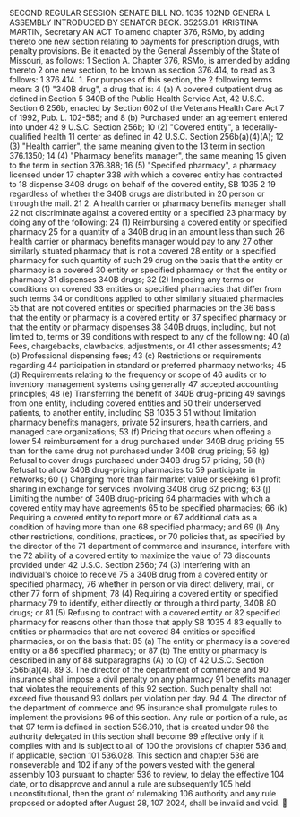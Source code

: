 SECOND REGULAR SESSION
SENATE BILL NO. 1035
102ND GENERA L ASSEMBLY
INTRODUCED BY SENATOR BECK.
3525S.01I KRISTINA MARTIN, Secretary
AN ACT
To amend chapter 376, RSMo, by adding thereto one new section relating to payments for
prescription drugs, with penalty provisions.
Be it enacted by the General Assembly of the State of Missouri, as follows:
1 Section A. Chapter 376, RSMo, is amended by adding thereto
2 one new section, to be known as section 376.414, to read as
3 follows:
1 376.414. 1. For purposes of this section, the
2 following terms mean:
3 (1) "340B drug", a drug that is:
4 (a) A covered outpatient drug as defined in Section
5 340B of the Public Health Service Act, 42 U.S.C. Section
6 256b, enacted by Section 602 of the Veterans Health Care Act
7 of 1992, Pub. L. 102-585; and
8 (b) Purchased under an agreement entered into under 42
9 U.S.C. Section 256b;
10 (2) "Covered entity", a federally-qualified health
11 center as defined in 42 U.S.C. Section 256b(a)(4)(A);
12 (3) "Health carrier", the same meaning given to the
13 term in section 376.1350;
14 (4) "Pharmacy benefits manager", the same meaning
15 given to the term in section 376.388;
16 (5) "Specified pharmacy", a pharmacy licensed under
17 chapter 338 with which a covered entity has contracted to
18 dispense 340B drugs on behalf of the covered entity,
SB 1035 2
19 regardless of whether the 340B drugs are distributed in
20 person or through the mail.
21 2. A health carrier or pharmacy benefits manager shall
22 not discriminate against a covered entity or a specified
23 pharmacy by doing any of the following:
24 (1) Reimbursing a covered entity or specified pharmacy
25 for a quantity of a 340B drug in an amount less than such
26 health carrier or pharmacy benefits manager would pay to any
27 other similarly situated pharmacy that is not a covered
28 entity or a specified pharmacy for such quantity of such
29 drug on the basis that the entity or pharmacy is a covered
30 entity or specified pharmacy or that the entity or pharmacy
31 dispenses 340B drugs;
32 (2) Imposing any terms or conditions on covered
33 entities or specified pharmacies that differ from such terms
34 or conditions applied to other similarly situated pharmacies
35 that are not covered entities or specified pharmacies on the
36 basis that the entity or pharmacy is a covered entity or
37 specified pharmacy or that the entity or pharmacy dispenses
38 340B drugs, including, but not limited to, terms or
39 conditions with respect to any of the following:
40 (a) Fees, chargebacks, clawbacks, adjustments, or
41 other assessments;
42 (b) Professional dispensing fees;
43 (c) Restrictions or requirements regarding
44 participation in standard or preferred pharmacy networks;
45 (d) Requirements relating to the frequency or scope of
46 audits or to inventory management systems using generally
47 accepted accounting principles;
48 (e) Transferring the benefit of 340B drug-pricing
49 savings from one entity, including covered entities and
50 their underserved patients, to another entity, including
SB 1035 3
51 without limitation pharmacy benefits managers, private
52 insurers, health carriers, and managed care organizations;
53 (f) Pricing that occurs when offering a lower
54 reimbursement for a drug purchased under 340B drug pricing
55 than for the same drug not purchased under 340B drug pricing;
56 (g) Refusal to cover drugs purchased under 340B drug
57 pricing;
58 (h) Refusal to allow 340B drug-pricing pharmacies to
59 participate in networks;
60 (i) Charging more than fair market value or seeking
61 profit sharing in exchange for services involving 340B drug
62 pricing;
63 (j) Limiting the number of 340B drug-pricing
64 pharmacies with which a covered entity may have agreements
65 to be specified pharmacies;
66 (k) Requiring a covered entity to report more or
67 additional data as a condition of having more than one
68 specified pharmacy; and
69 (l) Any other restrictions, conditions, practices, or
70 policies that, as specified by the director of the
71 department of commerce and insurance, interfere with the
72 ability of a covered entity to maximize the value of
73 discounts provided under 42 U.S.C. Section 256b;
74 (3) Interfering with an individual's choice to receive
75 a 340B drug from a covered entity or specified pharmacy,
76 whether in person or via direct delivery, mail, or other
77 form of shipment;
78 (4) Requiring a covered entity or specified pharmacy
79 to identify, either directly or through a third party, 340B
80 drugs; or
81 (5) Refusing to contract with a covered entity or
82 specified pharmacy for reasons other than those that apply
SB 1035 4
83 equally to entities or pharmacies that are not covered
84 entities or specified pharmacies, or on the basis that:
85 (a) The entity or pharmacy is a covered entity or a
86 specified pharmacy; or
87 (b) The entity or pharmacy is described in any of
88 subparagraphs (A) to (O) of 42 U.S.C. Section 256b(a)(4).
89 3. The director of the department of commerce and
90 insurance shall impose a civil penalty on any pharmacy
91 benefits manager that violates the requirements of this
92 section. Such penalty shall not exceed five thousand
93 dollars per violation per day.
94 4. The director of the department of commerce and
95 insurance shall promulgate rules to implement the provisions
96 of this section. Any rule or portion of a rule, as that
97 term is defined in section 536.010, that is created under
98 the authority delegated in this section shall become
99 effective only if it complies with and is subject to all of
100 the provisions of chapter 536 and, if applicable, section
101 536.028. This section and chapter 536 are nonseverable and
102 if any of the powers vested with the general assembly
103 pursuant to chapter 536 to review, to delay the effective
104 date, or to disapprove and annul a rule are subsequently
105 held unconstitutional, then the grant of rulemaking
106 authority and any rule proposed or adopted after August 28,
107 2024, shall be invalid and void.
